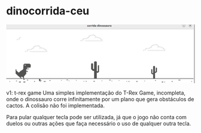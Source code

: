 # dinocorrida-ceu

<img src="corrida.gif">

v1: t-rex game 
Uma simples implementação do T-Rex Game, incompleta, onde o dinossauro corre infinitamente por um plano que gera obstáculos de cactos. A colisão não foi implementada.

Para pular qualquer tecla pode ser utilizada, já que o jogo não conta com duelos ou outras ações que faça necessário o uso de qualquer outra tecla.
